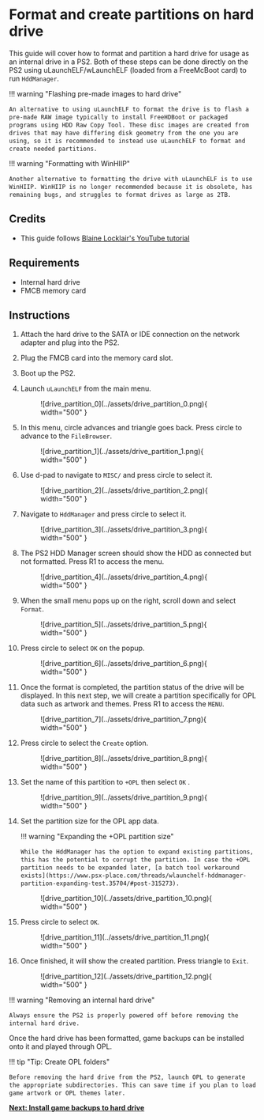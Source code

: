 # Format and create partitions on hard drive

This guide will cover how to format and partition a hard drive for usage as an internal drive in a PS2. Both of these steps can be done directly on the PS2 using uLaunchELF/wLaunchELF (loaded from a FreeMcBoot card) to run `HddManager`.

!!! warning "Flashing pre-made images to hard drive"

    An alternative to using uLaunchELF to format the drive is to flash a pre-made RAW image typically to install FreeHDBoot or packaged programs using HDD Raw Copy Tool. These disc images are created from drives that may have differing disk geometry from the one you are using, so it is recommended to instead use uLaunchELF to format and create needed partitions.

!!! warning "Formatting with WinHIIP"

    Another alternative to formatting the drive with uLaunchELF is to use WinHIIP. WinHIIP is no longer recommended because it is obsolete, has remaining bugs, and struggles to format drives as large as 2TB.

## Credits

- This guide follows [Blaine Locklair's YouTube tutorial](https://www.youtube.com/watch?v=C02j3wTuJag)

## Requirements

* Internal hard drive
* FMCB memory card

## Instructions

1. Attach the hard drive to the SATA or IDE connection on the network adapter and plug into the PS2.
1. Plug the FMCB card into the memory card slot.
1. Boot up the PS2.
1. Launch `uLaunchELF` from the main menu.

    <figure markdown="span">
      ![drive_partition_0](../assets/drive_partition_0.png){ width="500" }
    </figure>

1. In this menu, circle advances and triangle goes back. Press circle to advance to the `FileBrowser`.

    <figure markdown="span">
      ![drive_partition_1](../assets/drive_partition_1.png){ width="500" }
    </figure>

1. Use d-pad to navigate to `MISC/` and press circle to select it.

    <figure markdown="span">
      ![drive_partition_2](../assets/drive_partition_2.png){ width="500" }
    </figure>

1. Navigate to `HddManager` and press circle to select it.

    <figure markdown="span">
      ![drive_partition_3](../assets/drive_partition_3.png){ width="500" }
    </figure>

1. The PS2 HDD Manager screen should show the HDD as connected but not formatted. Press R1 to access the menu.

    <figure markdown="span">
      ![drive_partition_4](../assets/drive_partition_4.png){ width="500" }
    </figure>

1. When the small menu pops up on the right, scroll down and select `Format`.

    <figure markdown="span">
      ![drive_partition_5](../assets/drive_partition_5.png){ width="500" }
    </figure>

1. Press circle to select `OK` on the popup.

    <figure markdown="span">
      ![drive_partition_6](../assets/drive_partition_6.png){ width="500" }
    </figure>

1. Once the format is completed, the partition status of the drive will be displayed. In this next step, we will create a partition specifically for OPL data such as artwork and themes. Press R1 to access the `MENU`.

    <figure markdown="span">
      ![drive_partition_7](../assets/drive_partition_7.png){ width="500" }
    </figure>

12. Press circle to select the `Create` option.

    <figure markdown="span">
      ![drive_partition_8](../assets/drive_partition_8.png){ width="500" }
    </figure>

13. Set the name of this partition to `+OPL` then select `OK` .

    <figure markdown="span">
      ![drive_partition_9](../assets/drive_partition_9.png){ width="500" }
    </figure>

14. Set the partition size for the OPL app data.

    !!! warning "Expanding the +OPL partition size"

        While the HddManager has the option to expand existing partitions, this has the potential to corrupt the partition. In case the +OPL partition needs to be expanded later, [a batch tool workaround exists](https://www.psx-place.com/threads/wlaunchelf-hddmanager-partition-expanding-test.35704/#post-315273).

    <figure markdown="span">
      ![drive_partition_10](../assets/drive_partition_10.png){ width="500" }
    </figure>

15. Press circle to select `OK`.

    <figure markdown="span">
      ![drive_partition_11](../assets/drive_partition_11.png){ width="500" }
    </figure>

16. Once finished, it will show the created partition. Press triangle to `Exit`.

    <figure markdown="span">
      ![drive_partition_12](../assets/drive_partition_12.png){ width="500" }
    </figure>

!!! warning "Removing an internal hard drive"

    Always ensure the PS2 is properly powered off before removing the internal hard drive.

Once the hard drive has been formatted, game backups can be installed onto it and played through OPL.

!!! tip "Tip: Create OPL folders"

    Before removing the hard drive from the PS2, launch OPL to generate the appropriate subdirectories. This can save time if you plan to load game artwork or OPL themes later.

[**Next: Install game backups to hard drive**](../hdl-batch-installer/) 